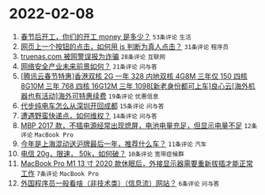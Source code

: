 # 2022-02-08

1. [春节后开工，你们的开工 money 是多少？](https://www.v2ex.com/t/832360) `53条评论` `生活`
1. [网页上一个按钮的点击，如何用 js 判断为真人点击？](https://www.v2ex.com/t/832362) `31条评论` `程序员`
1. [truenas.com 被网警误报为诈骗](https://www.v2ex.com/t/832355) `28条评论` `互联网`
1. [网络安全产业未来前景如何？](https://www.v2ex.com/t/832351) `21条评论` `问与答`
1. [[腾讯云春节特惠]香港双核 2G 一年 328 内地双核 4G8M 三年仅 150 四核 8G10M 三年 768 四核 16G12M 三年 1098[新老身份都可上车]良心云[海外机器也有活动]海外可特惠续费](https://www.v2ex.com/t/832354) `19条评论` `优惠信息`
1. [代步纯电车怎么从深圳开回成都](https://www.v2ex.com/t/832366) `15条评论` `问与答`
1. [遭遇野蛮快递点，如何维权？](https://www.v2ex.com/t/832361) `14条评论` `问与答`
1. [MBP 2017 款，不插电源经常出现熄屏，电池电量充足，但显示电量不足](https://www.v2ex.com/t/832359) `12条评论` `MacBook Pro`
1. [今年是上海混动送沪牌最后一年，推荐什么车？](https://www.v2ex.com/t/832370) `11条评论` `汽车`
1. [电信 20g，限速， 50k，如何破？](https://www.v2ex.com/t/832367) `10条评论` `宽带症候群`
1. [MacBook Pro M1 13 寸 2020 款休眠后，外接显示器需要重新拔插才能正常工作](https://www.v2ex.com/t/832377) `7条评论` `MacBook Pro`
1. [外国程序员一般看啥（非技术类）（信息流）网站？](https://www.v2ex.com/t/832371) `6条评论` `问与答`
